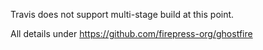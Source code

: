 Travis does not support multi-stage build at this point.

All details under https://github.com/firepress-org/ghostfire
